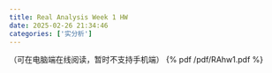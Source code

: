 ```yaml
---
title: Real Analysis Week 1 HW
date: 2025-02-26 21:34:46
categories: ['实分析']
---
```

（可在电脑端在线阅读，暂时不支持手机端）
{% pdf /pdf/RAhw1.pdf %}